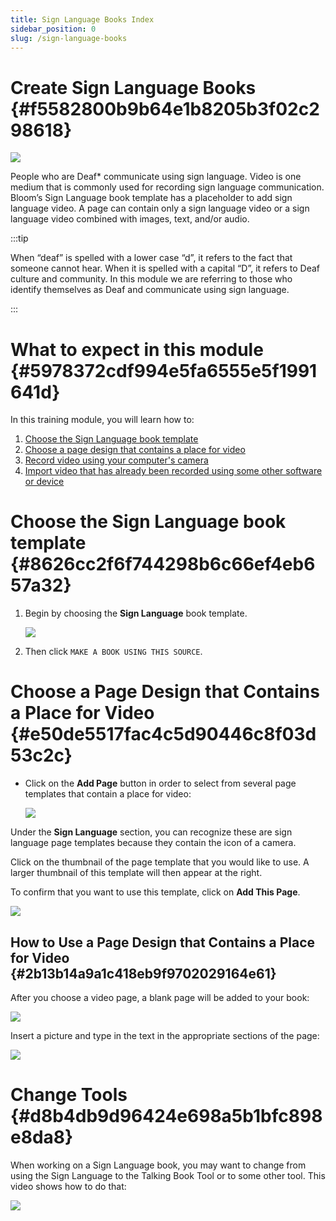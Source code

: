 ```yaml
---
title: Sign Language Books Index
sidebar_position: 0
slug: /sign-language-books
---
```




# Create Sign Language Books {#f5582800b9b64e1b8205b3f02c298618}


![](./sign-language-books.09dc4d66-8b54-4881-b819-8e6f263ef7c8.png)


People who are Deaf* communicate using sign language. Video is one medium that is commonly used for recording sign language communication. Bloom’s Sign Language book template has a placeholder to add sign language video. A page can contain only a sign language video or a sign language video combined with images, text, and/or audio.


:::tip

When “deaf” is spelled with a lower case “d”, it refers to the fact that someone cannot hear. When it is spelled with a capital “D”, it refers to Deaf culture and community. In this module we are referring to those who identify themselves as Deaf and communicate using sign language.

:::




# **What to expect in this module** {#5978372cdf994e5fa6555e5f1991641d}


In this training module, you will learn how to:

1. [Choose the Sign Language book template](/sign-language-books#8626cc2f6f744298b6c66ef4eb657a32)
2. [Choose a page design that contains a place for video](/sign-language-books#e50de5517fac4c5d90446c8f03d53c2c)
3. [Record video using your computer's camera](/record-video-sign-language-tool)
4. [Import video that has already been recorded using some other software or device](/5a3f789a-d372-4f3d-b22a-39adcf6b6927)

# Choose the Sign Language book template {#8626cc2f6f744298b6c66ef4eb657a32}

1. Begin by choosing the **Sign Language** book template.

	![](./sign-language-books.668e8046-79e9-4d84-89f6-283dd3c7a689.png)

2. Then click `MAKE A BOOK USING THIS SOURCE`.

# Choose a Page Design that Contains a Place for Video {#e50de5517fac4c5d90446c8f03d53c2c}

- Click on the **Add Page** button in order to select from several page templates that contain a place for video:

	![](./sign-language-books.9604024a-a06f-43b2-8187-295221eb60d2.png)


Under the **Sign Language** section, you can recognize these are sign language page templates because they contain the icon of a camera. 


Click on the thumbnail of the page template that you would like to use. A larger thumbnail of this template will then appear at the right. 


To confirm that you want to use this template, click on **Add This Page**.


![](./sign-language-books.f0732409-3be1-468b-9335-a7803baabacc.png)


## How to Use a Page Design that Contains a Place for Video {#2b13b14a9a1c418eb9f9702029164e61}


After you choose a video page, a blank page will be added to your book:


![](./sign-language-books.6794e7d7-cf18-4c3f-89ec-b94dfb5ba0fe.png)


Insert a picture and type in the text in the appropriate sections of the page:


![](./sign-language-books.10a6ccc9-5c52-4633-a1e1-310b67414e2e.png)


# Change Tools {#d8b4db9d96424e698a5b1bfc898e8da8}


When working on a Sign Language book, you may want to change from using the Sign Language to the Talking Book Tool or to some other tool. This video shows how to do that:


![](./sign-language-books.f6a57a0d-f3af-4240-98b9-b6a4dc4407fe.gif)

